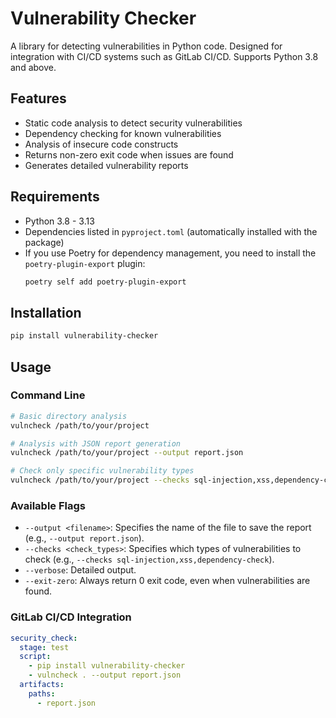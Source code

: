 # Vulnerability Checker

A library for detecting vulnerabilities in Python code. Designed for integration with CI/CD systems such as GitLab CI/CD. Supports Python 3.8 and above.

## Features

- Static code analysis to detect security vulnerabilities
- Dependency checking for known vulnerabilities
- Analysis of insecure code constructs
- Returns non-zero exit code when issues are found
- Generates detailed vulnerability reports

## Requirements

- Python 3.8 - 3.13
- Dependencies listed in `pyproject.toml` (automatically installed with the package)
- If you use Poetry for dependency management, you need to install the `poetry-plugin-export` plugin:
  ```bash
  poetry self add poetry-plugin-export
  ```

## Installation

```bash
pip install vulnerability-checker
```

## Usage

### Command Line

```bash
# Basic directory analysis
vulncheck /path/to/your/project

# Analysis with JSON report generation
vulncheck /path/to/your/project --output report.json

# Check only specific vulnerability types
vulncheck /path/to/your/project --checks sql-injection,xss,dependency-check
```

### Available Flags

- `--output <filename>`: Specifies the name of the file to save the report (e.g., `--output report.json`).
- `--checks <check_types>`: Specifies which types of vulnerabilities to check (e.g., `--checks sql-injection,xss,dependency-check`).
- `--verbose`: Detailed output.
- `--exit-zero`: Always return 0 exit code, even when vulnerabilities are found.

### GitLab CI/CD Integration

```yaml
security_check:
  stage: test
  script:
    - pip install vulnerability-checker
    - vulncheck . --output report.json
  artifacts:
    paths:
      - report.json
```
